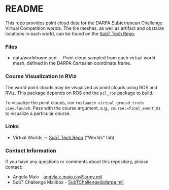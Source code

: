 # README #

This repo provides point cloud data for the DARPA Subterranean Challenge Virtual Competition worlds. The tile meshes, as well as artifact and obstacle locations in each world, can be found on the [SubT Tech Repo](https://subtchallenge.world/openrobotics/fuel/collections/SubT%20Tech%20Repo).

### Files ###

* data/_worldname_.pcd -- Point cloud sampled from each virtual world mesh, defined in the DARPA Cartesian coordinate frame.

### Course Visualization in RViz ###

The world point clouds may be visualized as point clouds using ROS and RViz. This package depends on ROS and the `pcl_ros` package to build. 

To visualize the point clouds, run `roslaunch virtual_ground_truth view.launch`. Pass with the course argument, e.g., `course:=final_event_01` to visualize a particular course.

### Links ###

* Virtual Worlds -- [SubT Tech Repo](https://subtchallenge.world/openrobotics/fuel/collections/SubT%20Tech%20Repo) ("Worlds" tab)

### Contact Information ###

If you have any questions or comments about this repository, please contact:

* Angela Maio - angela.c.maio.civ@army.mil
* SubT Challenge Mailbox - SubTChallenge@darpa.mil
    
